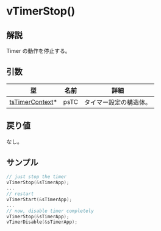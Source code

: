 # vTimerStop()

## 解説

Timer の動作を停止する。

## 引数

| 型                                      | 名前   | 詳細          |
| -------------------------------------- | ---- | ----------- |
| ​[tsTimerContext](tstimercontext.md)\* | psTC | タイマー設定の構造体。 |

## 戻り値

なし。

## サンプル

```c
// just stop the timer
vTimerStop(&sTimerApp);
...
// restart
vTimerStart(&sTimerApp);
...
// now, disable timer completely
vTimerStop(&sTimerApp);
vTimerDisable(&sTimerApp);
```

